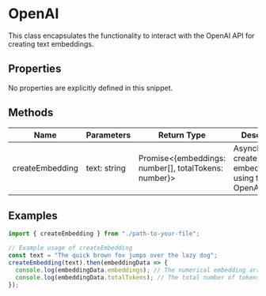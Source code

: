 # OpenAI

This class encapsulates the functionality to interact with the OpenAI API for creating text embeddings.

## Properties

No properties are explicitly defined in this snippet.

## Methods

| Name             | Parameters       | Return Type                             | Description                                      |
|------------------|------------------|-----------------------------------------|--------------------------------------------------|
| createEmbedding  | text: string     | Promise<{embeddings: number[], totalTokens: number}> | Asynchronously creates a text embedding using the OpenAI API. |

## Examples

```typescript
import { createEmbedding } from "./path-to-your-file";

// Example usage of createEmbedding
const text = "The quick brown fox jumps over the lazy dog";
createEmbedding(text).then(embeddingData => {
  console.log(embeddingData.embeddings); // The numerical embedding array
  console.log(embeddingData.totalTokens); // The total number of tokens used
});
```